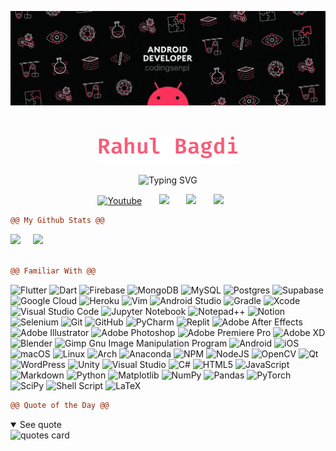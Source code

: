 
<p align="center">
<a><img src="https://github.com/codingsenpi/codingsenpi/raw/main/images/banner-1.gif" alt="BANNER GIF" /></a>
</p>

<br/>

<p align="center">
  <a href="https://github.com/codingsenpi">
    <img src="https://raw.githubusercontent.com/codingsenpi/codingsenpi/main/images/title.png" alt="Rahul Bagdi" /></a>
</p>
<p align="center">
<a><img src="https://readme-typing-svg.demolab.com?font=Fira%20Code&size=21&pause=1000&color=FF6B8E&center=true&width=435&lines=Indian%20Software%20engineer;Full%20Stack%20App%20Developer;%35%2B%20Years%20of%20Programming%20Experience;Self%20Taught;Nice%20to%20meet%20you...;Have%20a%20Wonderful%20Day!" alt="Typing SVG" /></a>
</p>

<p align="center">
  <a href="https://www.youtube.com/watch?v=vWP4TujHCm0"><img width="32px" alt="Youtube" title="Youtube" src="https://i.imgur.com/qiXu7b2.png"/></a>
  &#8287;&#8287;&#8287;&#8287;&#8287;
  <a href="https://discord.gg/KXu4xtDsdy" alt="Discord" title="The Mothership"><img width="32px" src="https://i.imgur.com/OViZO8J.png"/></a>
  &#8287;&#8287;&#8287;&#8287;&#8287;
<a href="https://t.me/codingsenpi" alt="Telegram" title="codingsenpi"><img width="32px" src="https://i.imgur.com/WERaiNW.png"/></a>
  &#8287;&#8287;&#8287;&#8287;&#8287;
<a href="https://stackoverflow.com/users/12979793/codingsenpi" alt="Stackoverflow" title="codingsenpi"><img width="32px" src="https://i.imgur.com/aNRIIGv.png"/></a>
  &#8287;&#8287;&#8287;&#8287;&#8287;
  
```diff
@@ My Github Stats @@
```
<div class='container'>
<img style="height: auto; width: 55%;" class="img" src="https://github-readme-stats.vercel.app/api?username=codingsenpi&show_icons=true&theme=radical" />
&nbsp;
&nbsp;
<img style="height: auto; width: 40%;" class="img" src="https://github-readme-stats.vercel.app/api/top-langs/?username=codingsenpi&theme=radical&langs_count=8&layout=compact" /></div>

<br/>


```diff
@@ Familiar With @@
```

![Flutter](https://img.shields.io/badge/Flutter-%2302569B.svg?style=for-the-badge&logo=Flutter&logoColor=white&color=ee418d)
![Dart](https://img.shields.io/badge/dart-%230175C2.svg?style=for-the-badge&logo=dart&logoColor=ee418d&color=pink)
![Firebase](https://img.shields.io/badge/Firebase-039BE5?style=for-the-badge&logo=Firebase&logoColor=white&color=ee418d)
![MongoDB](https://img.shields.io/badge/MongoDB-%234ea94b.svg?style=for-the-badge&logo=mongodb&logoColor=ee418d&color=pink)
![MySQL](https://img.shields.io/badge/mysql-%2300f.svg?style=for-the-badge&logo=mysql&logoColor=pink&color=ee418d)
![Postgres](https://img.shields.io/badge/postgres-%23316192.svg?style=for-the-badge&logo=postgresql&logoColor=ee418d&color=pink)
![Supabase](https://img.shields.io/badge/Supabase-3ECF8E?style=for-the-badge&logo=supabase&logoColor=pink&color=ee418d)
![Google Cloud](https://img.shields.io/badge/GoogleCloud-%234285F4.svg?style=for-the-badge&logo=google-cloud&logoColor=ee418d&color=pink)
![Heroku](https://img.shields.io/badge/heroku-%23430098.svg?style=for-the-badge&logo=heroku&logoColor=pink&color=ee418d)
![Vim](https://img.shields.io/badge/VIM-%2311AB00.svg?style=for-the-badge&logo=vim&logoColor=ee418d&color=pink)
![Android Studio](https://img.shields.io/badge/Android%20Studio-3DDC84.svg?style=for-the-badge&logo=android-studio&logoColor=pink&color=ee418d)
![Gradle](https://img.shields.io/badge/Gradle-02303A.svg?style=for-the-badge&logo=Gradle&logoColor=ee418d&color=pink)
![Xcode](https://img.shields.io/badge/Xcode-007ACC?style=for-the-badge&logo=Xcode&logoColor=pink&color=ee418d)
![Visual Studio Code](https://img.shields.io/badge/Visual%20Studio%20Code-0078d7.svg?style=for-the-badge&logo=visual-studio-code&logoColor=ee418d&color=pink)
![Jupyter Notebook](https://img.shields.io/badge/jupyter-%23FA0F00.svg?style=for-the-badge&logo=jupyter&logoColor=pink&color=ee418d)
![Notepad++](https://img.shields.io/badge/Notepad++-90E59A.svg?style=for-the-badge&logo=notepad%2b%2b&logoColor=ee418d&color=pink)
![Notion](https://img.shields.io/badge/Notion-%23000000.svg?style=for-the-badge&logo=notion&logoColor=pink&color=ee418d)
![Selenium](https://img.shields.io/badge/-selenium-%43B02A?style=for-the-badge&logo=selenium&logoColor=ee418d&color=pink)
![Git](https://img.shields.io/badge/git-%23F05033.svg?style=for-the-badge&logo=git&logoColor=pink&color=ee418d)
![GitHub](https://img.shields.io/badge/github-%23121011.svg?style=for-the-badge&logo=github&logoColor=ee418d&color=pink)
![PyCharm](https://img.shields.io/badge/pycharm-143?style=for-the-badge&logo=pycharm&logoColor=pink&color=ee418d)
![Replit](https://img.shields.io/badge/Replit-DD1200?style=for-the-badge&logo=Replit&logoColor=ee418d&color=pink)
![Adobe After Effects](https://img.shields.io/badge/Adobe%20After%20Effects-9999FF.svg?style=for-the-badge&logo=Adobe%20After%20Effects&logoColor=pink&color=ee418d)
![Adobe Illustrator](https://img.shields.io/badge/adobe%20illustrator-%23FF9A00.svg?style=for-the-badge&logo=adobe%20illustrator&logoColor=ee418d&color=pink)
![Adobe Photoshop](https://img.shields.io/badge/adobe%20photoshop-%2331A8FF.svg?style=for-the-badge&logo=adobe%20photoshop&logoColor=pink&color=ee418d)
![Adobe Premiere Pro](https://img.shields.io/badge/Adobe%20Premiere%20Pro-9999FF.svg?style=for-the-badge&logo=Adobe%20Premiere%20Pro&logoColor=ee418d&color=pink)
![Adobe XD](https://img.shields.io/badge/Adobe%20XD-470137?style=for-the-badge&logo=Adobe%20XD&logoColor=pink&color=ee418d)
![Blender](https://img.shields.io/badge/blender-%23F5792A.svg?style=for-the-badge&logo=blender&logoColor=ee418d&color=pink)
![Gimp Gnu Image Manipulation Program](https://img.shields.io/badge/Gimp-657D8B?style=for-the-badge&logo=gimp&logoColor=ee418d&color=pink)
![Android](https://img.shields.io/badge/Android-3DDC84?style=for-the-badge&logo=android&logoColor=ee418d&color=pink)
![iOS](https://img.shields.io/badge/iOS-000000?style=for-the-badge&logo=ios&logoColor=pink&color=ee418d)
![macOS](https://img.shields.io/badge/mac%20os-000000?style=for-the-badge&logo=macos&logoColor=ee418d&color=pink)
![Linux](https://img.shields.io/badge/Linux-FCC624?style=for-the-badge&logo=linux&logoColor=pink&color=ee418d)
![Arch](https://img.shields.io/badge/Arch%20Linux-1793D1?logo=arch-linux&logoColor=ee418d&color=pink&style=for-the-badge)
![Anaconda](https://img.shields.io/badge/Anaconda-%2344A833.svg?style=for-the-badge&logo=anaconda&logoColor=pink&color=ee418d)
![NPM](https://img.shields.io/badge/NPM-%23CB3837.svg?style=for-the-badge&logo=npm&logoColor=ee418d&color=pink)
![NodeJS](https://img.shields.io/badge/node.js-6DA55F?style=for-the-badge&logo=node.js&logoColor=pink&color=ee418d)
![OpenCV](https://img.shields.io/badge/opencv-%23white.svg?style=for-the-badge&logo=opencv&logoColor=ee418d&color=pink)
![Qt](https://img.shields.io/badge/Qt-%23217346.svg?style=for-the-badge&logo=Qt&logoColor=pink&color=ee418d)
![WordPress](https://img.shields.io/badge/WordPress-%23117AC9.svg?style=for-the-badge&logo=WordPress&logoColor=ee418d&color=pink)
![Unity](https://img.shields.io/badge/unity-%23000000.svg?style=for-the-badge&logo=unity&logoColor=pink&color=ee418d)
![Visual Studio](https://img.shields.io/badge/Visual%20Studio-5C2D91.svg?style=for-the-badge&logo=visual-studio&logoColor=ee418d&color=pink)
![C#](https://img.shields.io/badge/c%23-%23239120.svg?style=for-the-badge&logo=c-sharp&logoColor=pink&color=ee418d)
![HTML5](https://img.shields.io/badge/html5-%23E34F26.svg?style=for-the-badge&logo=html5&logoColor=ee418d&color=pink)
![JavaScript](https://img.shields.io/badge/javascript-%23323330.svg?style=for-the-badge&logo=javascript&logoColor=pink&color=ee418d)
![Markdown](https://img.shields.io/badge/markdown-%23000000.svg?style=for-the-badge&logo=markdown&logoColor=ee418d&color=pink)
![Python](https://img.shields.io/badge/python-3670A0?style=for-the-badge&logo=python&logoColor=pink&color=ee418d)
![Matplotlib](https://img.shields.io/badge/Matplotlib-%23ffffff.svg?style=for-the-badge&logo=Matplotlib&logoColor=ee418d&color=pink)
![NumPy](https://img.shields.io/badge/numpy-%23013243.svg?style=for-the-badge&logo=numpy&logoColor=pink&color=ee418d)
![Pandas](https://img.shields.io/badge/pandas-%23150458.svg?style=for-the-badge&logo=pandas&logoColor=ee418d&color=pink)
![PyTorch](https://img.shields.io/badge/PyTorch-%23EE4C2C.svg?style=for-the-badge&logo=PyTorch&logoColor=pink&color=ee418d)
![SciPy](https://img.shields.io/badge/SciPy-%230C55A5.svg?style=for-the-badge&logo=scipy&logoColor=ee418d&color=pink)
![Shell Script](https://img.shields.io/badge/shell_script-%23121011.svg?style=for-the-badge&logo=gnu-bash&logoColor=pink&color=ee418d)
![LaTeX](https://img.shields.io/badge/latex-%23008080.svg?style=for-the-badge&logo=latex&logoColor=ee418d&color=pink)

```diff
@@ Quote of the Day @@
```
<details open>
    <summary>See quote</summary>
    <a>
        <img src="https://quotes-github-readme.vercel.app/api?type=horizontal&theme=radical" alt="quotes card">
    </a>
</details>

